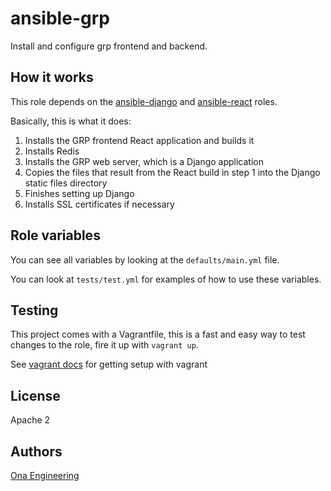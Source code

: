 # ansible-grp

Install and configure grp frontend and backend.

## How it works

This role depends on the [ansible-django](https://github.com/onaio/ansible-django) and [ansible-react](https://github.com/onaio/ansible-react) roles.

Basically, this is what it does:

1. Installs the GRP frontend React application and builds it
2. Installs Redis
3. Installs the GRP web server, which is a Django application
4. Copies the files that result from the React build in step 1 into the Django static files directory
5. Finishes setting up Django
6. Installs SSL certificates if necessary

## Role variables

You can see all variables by looking at the `defaults/main.yml` file.

You can look at `tests/test.yml` for examples of how to use these variables.

## Testing

This project comes with a Vagrantfile, this is a fast and easy way to test changes to the role, fire it up with `vagrant up`.

See [vagrant docs](https://docs.vagrantup.com/v2/) for getting setup with vagrant

## License

Apache 2

## Authors

[Ona Engineering](https://ona.io)
